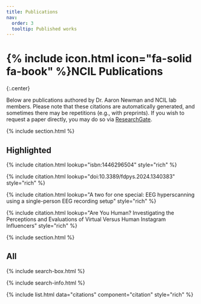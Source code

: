 ```yaml
---
title: Publications
nav:
  order: 3
  tooltip: Published works
---
```


# {% include icon.html icon="fa-solid fa-book" %}NCIL Publications
{:.center}

Below are publications authored by Dr. Aaron Newman and NCIL lab members. Please note that these citations are automatically generated, and sometimes there may be repetitions (e.g., with preprints). If you wish to request a paper directly, you may do so via [ResearchGate](https://www.researchgate.net/profile/Aaron-Newman-2).

{% include section.html %}

## Highlighted

{% include citation.html lookup="isbn:1446296504" style="rich" %}

{% include citation.html lookup="doi:10.3389/fdpys.2024.1340383" style="rich" %}

{% include citation.html lookup="A two for one special: EEG hyperscanning using a single-person EEG recording setup" style="rich" %}

{% include citation.html lookup="Are You Human? Investigating the Perceptions and Evaluations of Virtual Versus Human Instagram Influencers" style="rich" %}

{% include section.html %}

## All

{% include search-box.html %}

{% include search-info.html %}

{% include list.html data="citations" component="citation" style="rich" %}
